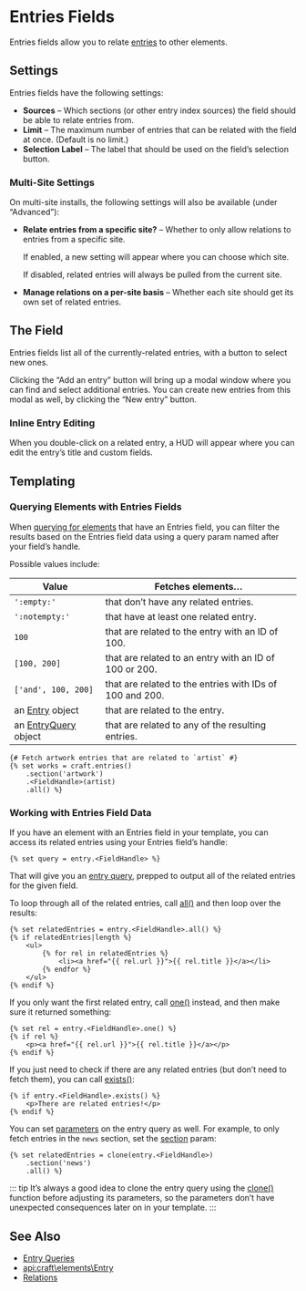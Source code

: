 # Entries Fields

Entries fields allow you to relate [entries](sections-and-entries.md) to other elements.

## Settings

Entries fields have the following settings:

- **Sources** – Which sections (or other entry index sources) the field should be able to relate entries from.
- **Limit** – The maximum number of entries that can be related with the field at once. (Default is no limit.)
- **Selection Label** – The label that should be used on the field’s selection button.

### Multi-Site Settings

On multi-site installs, the following settings will also be available (under “Advanced”):

- **Relate entries from a specific site?** – Whether to only allow relations to entries from a specific site.

  If enabled, a new setting will appear where you can choose which site.

  If disabled, related entries will always be pulled from the current site.

- **Manage relations on a per-site basis** – Whether each site should get its own set of related entries.

## The Field

Entries fields list all of the currently-related entries, with a button to select new ones.

Clicking the “Add an entry” button will bring up a modal window where you can find and select additional entries. You can create new entries from this modal as well, by clicking the “New entry” button.

### Inline Entry Editing

When you double-click on a related entry, a HUD will appear where you can edit the entry’s title and custom fields.

## Templating

### Querying Elements with Entries Fields

When [querying for elements](dev/element-queries/README.md) that have an Entries field, you can filter the results based on the Entries field data using a query param named after your field’s handle.

Possible values include:

| Value                                                       | Fetches elements…                                        |
| ----------------------------------------------------------- | -------------------------------------------------------- |
| `':empty:'`                                                 | that don’t have any related entries.                     |
| `':notempty:'`                                              | that have at least one related entry.                    |
| `100`                                                       | that are related to the entry with an ID of 100.         |
| `[100, 200]`                                                | that are related to an entry with an ID of 100 or 200.   |
| `['and', 100, 200]`                                         | that are related to the entries with IDs of 100 and 200. |
| an [Entry](api:craft\elements\Entry) object               | that are related to the entry.                           |
| an [EntryQuery](api:craft\elements\db\EntryQuery) object | that are related to any of the resulting entries.        |

```twig
{# Fetch artwork entries that are related to `artist` #}
{% set works = craft.entries()
    .section('artwork')
    .<FieldHandle>(artist)
    .all() %}
```

### Working with Entries Field Data

If you have an element with an Entries field in your template, you can access its related entries using your Entries field’s handle:

```twig
{% set query = entry.<FieldHandle> %}
```

That will give you an [entry query](dev/element-queries/entry-queries.md), prepped to output all of the related entries for the given field.

To loop through all of the related entries, call [all()](api:craft\db\Query::all()) and then loop over the results:

```twig
{% set relatedEntries = entry.<FieldHandle>.all() %}
{% if relatedEntries|length %}
    <ul>
        {% for rel in relatedEntries %}
            <li><a href="{{ rel.url }}">{{ rel.title }}</a></li>
        {% endfor %}
    </ul>
{% endif %}
```

If you only want the first related entry, call [one()](api:craft\db\Query::one()) instead, and then make sure it returned something:

```twig
{% set rel = entry.<FieldHandle>.one() %}
{% if rel %}
    <p><a href="{{ rel.url }}">{{ rel.title }}</a></p>
{% endif %}
```

If you just need to check if there are any related entries (but don’t need to fetch them), you can call [exists()](api:craft\db\Query::exists()):

```twig
{% if entry.<FieldHandle>.exists() %}
    <p>There are related entries!</p>
{% endif %}
```

You can set [parameters](dev/element-queries/entry-queries.md#parameters) on the entry query as well. For example, to only fetch entries in the `news` section, set the [section](dev/element-queries/entry-queries.md#section) param:

```twig
{% set relatedEntries = clone(entry.<FieldHandle>)
    .section('news')
    .all() %}
```

::: tip
It’s always a good idea to clone the entry query using the [clone()](./dev/functions.md#clone) function before adjusting its parameters, so the parameters don’t have unexpected consequences later on in your template.
:::

## See Also

* [Entry Queries](dev/element-queries/entry-queries.md)
* <api:craft\elements\Entry>
* [Relations](relations.md)

